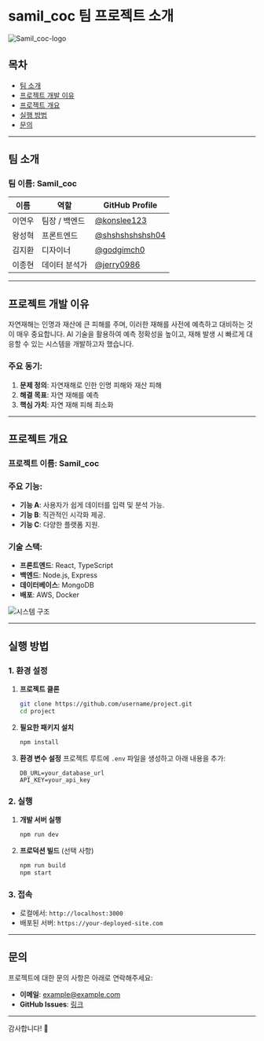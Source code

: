 # samil_coc 팀 프로젝트 소개

![Samil_coc-logo](https://github.com/user-attachments/assets/a98cd9af-ee88-4c3a-968a-eb75ba831655)

## 목차
- [팀 소개](#팀-소개)
- [프로젝트 개발 이유](#프로젝트-개발-이유)
- [프로젝트 개요](#프로젝트-개요)
- [실행 방법](#실행-방법)
- [문의](#문의)

---

## 팀 소개

### 팀 이름: **Samil_coc**

| 이름          | 역할           | GitHub Profile                                   |
|---------------|----------------|-------------------------------------------------|
| 이연우       | 팀장 / 백엔드  | [@konslee123](https://github.com/konslee123)   |
| 왕성혁       | 프론트엔드     | [@shshshshshsh04](https://github.com/shshshshshsh04) |
| 김지환       | 디자이너       | [@godgimch0](https://github.com/godkimch0)     |
| 이종현       | 데이터 분석가  | [@jerry0986](https://github.com/jerry0986) |

---

## 프로젝트 개발 이유

자연재해는 인명과 재산에 큰 피해를 주며, 이러한 재해를 사전에 예측하고 대비하는 것이 매우 중요합니다. AI 기술을 활용하여 예측 정확성을 높이고, 재해 발생 시 빠르게 대응할 수 있는 시스템을 개발하고자 했습니다.

### 주요 동기:
1. **문제 정의**: 자연재해로 인한 인명 피해와 재산 피해
2. **해결 목표**: 자연 재해를 예측
3. **핵심 가치**: 자연 재해 피해 최소화

---

## 프로젝트 개요

### 프로젝트 이름: **Samil_coc**

### 주요 기능:
- **기능 A**: 사용자가 쉽게 데이터를 입력 및 분석 가능.
- **기능 B**: 직관적인 시각화 제공.
- **기능 C**: 다양한 플랫폼 지원.

### 기술 스택:
- **프론트엔드**: React, TypeScript
- **백엔드**: Node.js, Express
- **데이터베이스**: MongoDB
- **배포**: AWS, Docker

![시스템 구조](https://via.placeholder.com/800x400)

---

## 실행 방법

### 1. 환경 설정
1. **프로젝트 클론**
   ```bash
   git clone https://github.com/username/project.git
   cd project
   ```

2. **필요한 패키지 설치**
   ```bash
   npm install
   ```

3. **환경 변수 설정**
   프로젝트 루트에 `.env` 파일을 생성하고 아래 내용을 추가:
   ```env
   DB_URL=your_database_url
   API_KEY=your_api_key
   ```

### 2. 실행
1. **개발 서버 실행**
   ```bash
   npm run dev
   ```

2. **프로덕션 빌드** (선택 사항)
   ```bash
   npm run build
   npm start
   ```

### 3. 접속
   - 로컬에서: `http://localhost:3000`
   - 배포된 서버: `https://your-deployed-site.com`

---

## 문의

프로젝트에 대한 문의 사항은 아래로 연락해주세요:

- **이메일**: example@example.com
- **GitHub Issues**: [링크](https://github.com/jerry0986/samil_coc-project/issues)

---

감사합니다! 🙌
